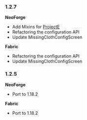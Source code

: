### 1.2.7

**NeoForge**

- Add Mixins for [ProjectE](https://www.curseforge.com/minecraft/mc-mods/projecte)
- Refactoring the configuration API
- Update MissingClothConfigScreen

**Fabric**

- Refactoring the configuration API
- Update MissingClothConfigScreen

### 1.2.5

**NeoForge**

- Port to 1.18.2

**Fabric**

- Port to 1.18.2
